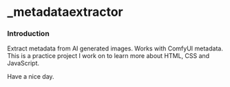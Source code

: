 # _metadataextractor
### Introduction
Extract metadata from AI generated images. Works with ComfyUI metadata.
This is a practice project I work on to learn more about HTML, CSS and JavaScript.

Have a nice day.

